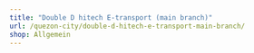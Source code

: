 ```yaml
---
title: "Double D hitech E-transport (main branch)"
url: /quezon-city/double-d-hitech-e-transport-main-branch/
shop: Allgemein
---
```

